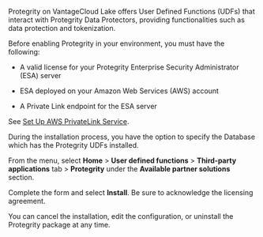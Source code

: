 Protegrity on VantageCloud Lake offers User Defined Functions (UDFs) that interact with Protegrity Data Protectors, providing functionalities such as data protection and tokenization.

Before enabling Protegrity in your environment, you must have the following:

-   A valid license for your Protegrity Enterprise Security Administrator (ESA) server


-   ESA deployed on your Amazon Web Services (AWS) account


-   A Private Link endpoint for the ESA server


See [Set Up AWS PrivateLink Service](https://docs.teradata.com/access/sources/dita/topic?dita:topicPath=clt1707128377930.dita&utm_source=console&utm_medium=iph).

During the installation process, you have the option to specify the Database which has the Protegrity UDFs installed.

From the menu, select **Home** > **User defined functions** > **Third-party applications** tab > **Protegrity** under the **Available partner solutions** section.

Complete the form and select **Install**. Be sure to acknowledge the licensing agreement.

You can cancel the installation, edit the configuration, or uninstall the Protegrity package at any time.

